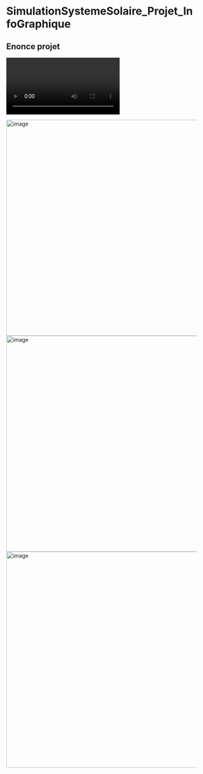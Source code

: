 # SimulationSystemeSolaire_Projet_InfoGraphique


## Enonce projet
![Vidéo Projet](SystemeSolaire.mov)


<img width="570" alt="image" src="https://user-images.githubusercontent.com/118447835/204680635-ae83f489-d2a7-4d15-afe3-d52dc229f774.png">

<img width="570" alt="image" src="https://user-images.githubusercontent.com/118447835/204680439-6ef99774-e718-4de2-8874-461cfc8d1973.png">

<img width="570" alt="image" src="https://user-images.githubusercontent.com/118447835/204681017-578d2a71-5546-408d-ad9d-bd9a8b92c274.png">

